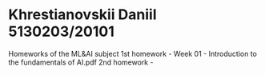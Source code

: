 # Khrestianovskii Daniil 5130203/20101
Homeworks of the ML&amp;AI subject
1st homework - Week 01 - Introduction to the fundamentals of AI.pdf
2nd homework -
